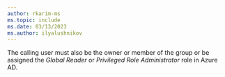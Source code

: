 ```yaml
---
author: rkarim-ms
ms.topic: include
ms.date: 03/13/2023
ms.author: ilyalushnikov
---
```


The calling user must also be the owner or member of the group or be assigned the *Global Reader* or *Privileged Role Administrator* role in Azure AD.